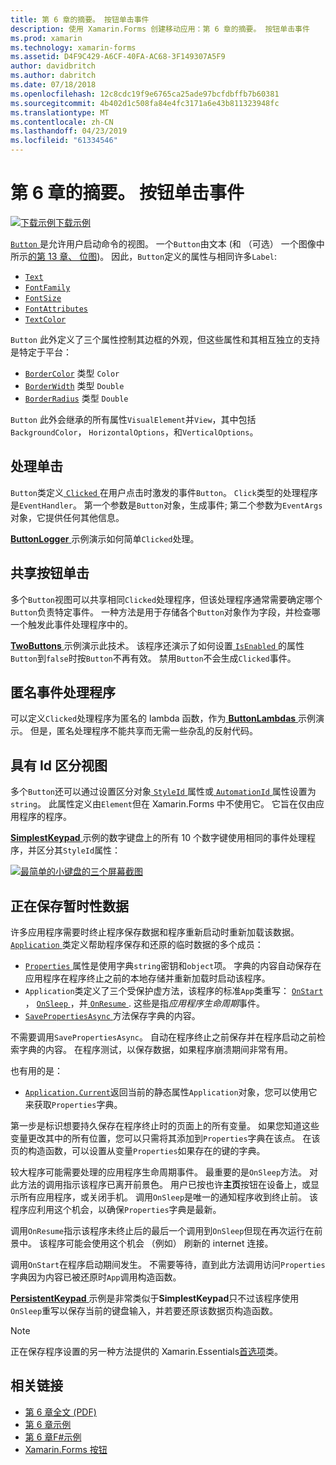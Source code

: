 ```yaml
---
title: 第 6 章的摘要。 按钮单击事件
description: 使用 Xamarin.Forms 创建移动应用：第 6 章的摘要。 按钮单击事件
ms.prod: xamarin
ms.technology: xamarin-forms
ms.assetid: D4F9C429-A6CF-40FA-AC68-3F149307A5F9
author: davidbritch
ms.author: dabritch
ms.date: 07/18/2018
ms.openlocfilehash: 12c8cdc19f9e6765ca25ade97bcfdbffb7b60381
ms.sourcegitcommit: 4b402d1c508fa84e4fc3171a6e43b811323948fc
ms.translationtype: MT
ms.contentlocale: zh-CN
ms.lasthandoff: 04/23/2019
ms.locfileid: "61334546"
---
```

# <a name="summary-of-chapter-6-button-clicks"></a>第 6 章的摘要。 按钮单击事件

[![下载示例](~/media/shared/download.png)下载示例](https://github.com/xamarin/xamarin-forms-book-samples/tree/master/Chapter06)

[ `Button` ](xref:Xamarin.Forms.Button)是允许用户启动命令的视图。 一个`Button`由文本 (和 （可选） 一个图像中所示[的第 13 章、 位图](chapter13.md))。 因此，`Button`定义的属性与相同许多`Label`:

- [`Text`](xref:Xamarin.Forms.Button.Text)
- [`FontFamily`](xref:Xamarin.Forms.Button.FontFamily)
- [`FontSize`](xref:Xamarin.Forms.Button.FontSize)
- [`FontAttributes`](xref:Xamarin.Forms.Button.FontAttributes)
- [`TextColor`](xref:Xamarin.Forms.Button.TextColor)

`Button` 此外定义了三个属性控制其边框的外观，但这些属性和其相互独立的支持是特定于平台：

- [`BorderColor`](xref:Xamarin.Forms.Button.BorderColor) 类型 `Color`
- [`BorderWidth`](xref:Xamarin.Forms.Button.BorderWidth) 类型 `Double`
- [`BorderRadius`](xref:Xamarin.Forms.Button.BorderRadius) 类型 `Double`

`Button` 此外会继承的所有属性`VisualElement`并`View`，其中包括`BackgroundColor`， `HorizontalOptions`，和`VerticalOptions`。

## <a name="processing-the-click"></a>处理单击

`Button`类定义[ `Clicked` ](xref:Xamarin.Forms.Button.Clicked)在用户点击时激发的事件`Button`。 `Click`类型的处理程序是`EventHandler`。 第一个参数是`Button`对象，生成事件; 第二个参数为`EventArgs`对象，它提供任何其他信息。

[ **ButtonLogger** ](https://github.com/xamarin/xamarin-forms-book-samples/tree/master/Chapter06/ButtonLogger)示例演示如何简单`Clicked`处理。

## <a name="sharing-button-clicks"></a>共享按钮单击

多个`Button`视图可以共享相同`Clicked`处理程序，但该处理程序通常需要确定哪个`Button`负责特定事件。 一种方法是用于存储各个`Button`对象作为字段，并检查哪一个触发此事件处理程序中的。

[ **TwoButtons** ](https://github.com/xamarin/xamarin-forms-book-samples/tree/master/Chapter06/TwoButtons)示例演示此技术。 该程序还演示了如何设置[ `IsEnabled` ](xref:Xamarin.Forms.VisualElement.IsEnabled)的属性`Button`到`false`时按`Button`不再有效。 禁用`Button`不会生成`Clicked`事件。

## <a name="anonymous-event-handlers"></a>匿名事件处理程序

可以定义`Clicked`处理程序为匿名的 lambda 函数，作为[ **ButtonLambdas** ](https://github.com/xamarin/xamarin-forms-book-samples/tree/master/Chapter06/ButtonLambdas)示例演示。 但是，匿名处理程序不能共享而无需一些杂乱的反射代码。

## <a name="distinguishing-views-with-ids"></a>具有 Id 区分视图

多个`Button`还可以通过设置区分对象[ `StyleId` ](xref:Xamarin.Forms.Element.StyleId)属性或[ `AutomationId` ](xref:Xamarin.Forms.Element.AutomationId)属性设置为`string`。 此属性定义由`Element`但在 Xamarin.Forms 中不使用它。 它旨在仅由应用程序的程序。

[ **SimplestKeypad** ](https://github.com/xamarin/xamarin-forms-book-samples/tree/master/Chapter06/SimplestKeypad)示例的数字键盘上的所有 10 个数字键使用相同的事件处理程序，并区分其`StyleId`属性：

[![最简单的小键盘的三个屏幕截图](images/ch06fg04-small.png "计算器")](images/ch06fg04-large.png#lightbox "计算器")

## <a name="saving-transient-data"></a>正在保存暂时性数据

许多应用程序需要时终止程序保存数据和程序重新启动时重新加载该数据。 [ `Application` ](xref:Xamarin.Forms.Application)类定义帮助程序保存和还原的临时数据的多个成员：

- [ `Properties` ](xref:Xamarin.Forms.Application.Properties)属性是使用字典`string`密钥和`object`项。 字典的内容自动保存在应用程序在程序终止之前的本地存储并重新加载时启动该程序。
- `Application`类定义了三个受保护虚方法，该程序的标准`App`类重写： [ `OnStart` ](xref:Xamarin.Forms.Application.OnStart)， [ `OnSleep` ](xref:Xamarin.Forms.Application.OnSleep)，并[ `OnResume` ](xref:Xamarin.Forms.Application.OnResume). 这些是指*应用程序生命周期*事件。
- [ `SavePropertiesAsync` ](xref:Xamarin.Forms.Application.SavePropertiesAsync)方法保存字典的内容。

不需要调用`SavePropertiesAsync`。 自动在程序终止之前保存并在程序启动之前检索字典的内容。 在程序测试，以保存数据，如果程序崩溃期间非常有用。

也有用的是：

- [`Application.Current`](xref:Xamarin.Forms.Application.Current)返回当前的静态属性`Application`对象，您可以使用它来获取`Properties`字典。

第一步是标识想要持久保存在程序终止时的页面上的所有变量。 如果您知道这些变量更改其中的所有位置，您可以只需将其添加到`Properties`字典在该点。 在该页的构造函数，可以设置从变量`Properties`如果存在的键的字典。

较大程序可能需要处理的应用程序生命周期事件。 最重要的是`OnSleep`方法。 对此方法的调用指示该程序已离开前景色。 用户已按也许**主页**按钮在设备上，或显示所有应用程序，或关闭手机。 调用`OnSleep`是唯一的通知程序收到终止前。 该程序应利用这个机会，以确保`Properties`字典是最新。

调用`OnResume`指示该程序未终止后的最后一个调用到`OnSleep`但现在再次运行在前景中。 该程序可能会使用这个机会 （例如） 刷新的 internet 连接。

调用`OnStart`在程序启动期间发生。 不需要等待，直到此方法调用访问`Properties`字典因为内容已被还原时`App`调用构造函数。

[ **PersistentKeypad** ](https://github.com/xamarin/xamarin-forms-book-samples/tree/master/Chapter06/PersistentKeypad)示例是非常类似于**SimplestKeypad**只不过该程序使用`OnSleep`重写以保存当前的键盘输入，并若要还原该数据页构造函数。

> [!NOTE]
> 正在保存程序设置的另一种方法提供的 Xamarin.Essentials[首选项](~/essentials/preferences.md)类。

## <a name="related-links"></a>相关链接

- [第 6 章全文 (PDF)](https://download.xamarin.com/developer/xamarin-forms-book/XamarinFormsBook-Ch06-Apr2016.pdf)
- [第 6 章示例](https://github.com/xamarin/xamarin-forms-book-samples/tree/master/Chapter06)
- [第 6 章F#示例](https://github.com/xamarin/xamarin-forms-book-samples/tree/master/Chapter06/FS)
- [Xamarin.Forms 按钮](~/xamarin-forms/user-interface/button.md)
